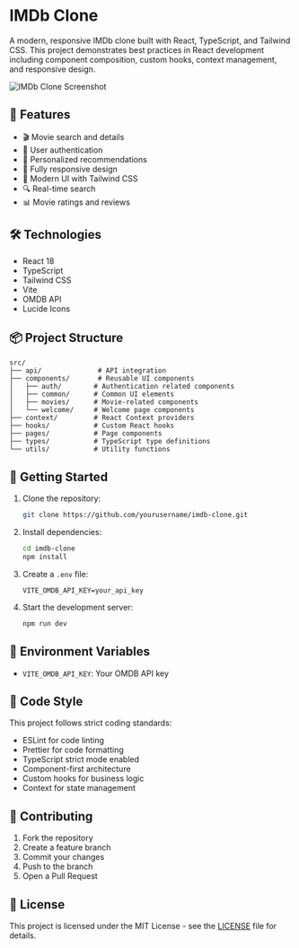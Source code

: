 # IMDb Clone

A modern, responsive IMDb clone built with React, TypeScript, and Tailwind CSS. This project demonstrates best practices in React development including component composition, custom hooks, context management, and responsive design.

![IMDb Clone Screenshot](https://images.unsplash.com/photo-1489599849927-2ee91cede3ba?w=1200&auto=format&fit=crop&q=80)

## 🚀 Features

- 🎬 Movie search and details
- 👤 User authentication
- 🎯 Personalized recommendations
- 📱 Fully responsive design
- 🎨 Modern UI with Tailwind CSS
- 🔍 Real-time search
- 📊 Movie ratings and reviews

## 🛠️ Technologies

- React 18
- TypeScript
- Tailwind CSS
- Vite
- OMDB API
- Lucide Icons

## 📦 Project Structure

```
src/
├── api/              # API integration
├── components/       # Reusable UI components
│   ├── auth/        # Authentication related components
│   ├── common/      # Common UI elements
│   ├── movies/      # Movie-related components
│   └── welcome/     # Welcome page components
├── context/         # React Context providers
├── hooks/           # Custom React hooks
├── pages/           # Page components
├── types/           # TypeScript type definitions
└── utils/           # Utility functions
```

## 🚀 Getting Started

1. Clone the repository:
   ```bash
   git clone https://github.com/yourusername/imdb-clone.git
   ```

2. Install dependencies:
   ```bash
   cd imdb-clone
   npm install
   ```

3. Create a `.env` file:
   ```env
   VITE_OMDB_API_KEY=your_api_key
   ```

4. Start the development server:
   ```bash
   npm run dev
   ```

## 🔧 Environment Variables

- `VITE_OMDB_API_KEY`: Your OMDB API key

## 📝 Code Style

This project follows strict coding standards:

- ESLint for code linting
- Prettier for code formatting
- TypeScript strict mode enabled
- Component-first architecture
- Custom hooks for business logic
- Context for state management

## 🤝 Contributing

1. Fork the repository
2. Create a feature branch
3. Commit your changes
4. Push to the branch
5. Open a Pull Request

## 📄 License

This project is licensed under the MIT License - see the [LICENSE](LICENSE) file for details.
